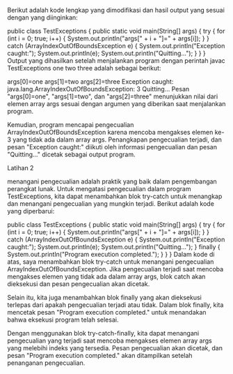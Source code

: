 Berikut adalah kode lengkap yang dimodifikasi dan hasil output yang sesuai dengan yang diinginkan:

public class TestExceptions {
    public static void main(String[] args) {
        try {
            for (int i = 0; true; i++) {
                System.out.println("args[" + i + "]=" + args[i]);
            }
        } catch (ArrayIndexOutOfBoundsException e) {
            System.out.println("Exception caught:");
            System.out.println(e);
            System.out.println("Quitting...");
        }
    }
}
Output yang dihasilkan setelah menjalankan program dengan perintah javac TestExceptions one two three adalah sebagai berikut:

args[0]=one
args[1]=two
args[2]=three
Exception caught:
java.lang.ArrayIndexOutOfBoundsException: 3
Quitting...
Pesan "args[0]=one", "args[1]=two", dan "args[2]=three" menunjukkan nilai dari elemen array args sesuai dengan argumen yang diberikan saat menjalankan program.

Kemudian, program mencapai pengecualian ArrayIndexOutOfBoundsException karena mencoba mengakses elemen ke-3 yang tidak ada dalam array args. Penangkapan pengecualian terjadi, dan pesan "Exception caught:" diikuti oleh informasi pengecualian dan pesan "Quitting..." dicetak sebagai output program.



Latihan 2

menangani pengecualian adalah praktik yang baik dalam pengembangan perangkat lunak. Untuk mengatasi pengecualian dalam program TestExceptions, kita dapat menambahkan blok try-catch untuk menangkap dan menangani pengecualian yang mungkin terjadi. Berikut adalah kode yang diperbarui:

public class TestExceptions {
    public static void main(String[] args) {
        try {
            for (int i = 0; true; i++) {
                System.out.println("args[" + i + "]=" + args[i]);
            }
        } catch (ArrayIndexOutOfBoundsException e) {
            System.out.println("Exception caught:");
            System.out.println(e);
            System.out.println("Quitting...");
        } finally {
            System.out.println("Program execution completed.");
        }
    }
}
Dalam kode di atas, saya menambahkan blok try-catch untuk menangani pengecualian ArrayIndexOutOfBoundsException. Jika pengecualian terjadi saat mencoba mengakses elemen yang tidak ada dalam array args, blok catch akan dieksekusi dan pesan pengecualian akan dicetak.

Selain itu, kita juga menambahkan blok finally yang akan dieksekusi terlepas dari apakah pengecualian terjadi atau tidak. Dalam blok finally, kita mencetak pesan "Program execution completed." untuk menandakan bahwa eksekusi program telah selesai.

Dengan menggunakan blok try-catch-finally, kita dapat menangani pengecualian yang terjadi saat mencoba mengakses elemen array args yang melebihi indeks yang tersedia. Pesan pengecualian akan dicetak, dan pesan "Program execution completed." akan ditampilkan setelah penanganan pengecualian.
